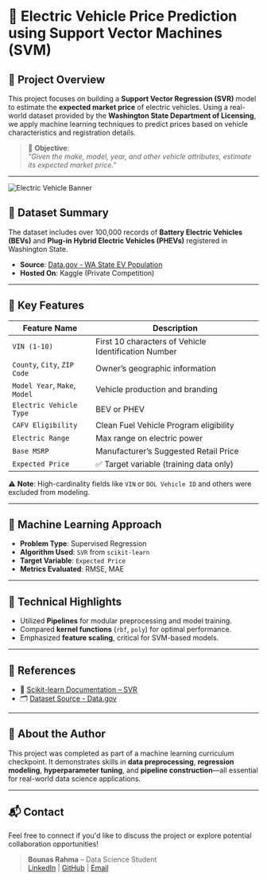 # 🚗 Electric Vehicle Price Prediction using Support Vector Machines (SVM)

## 📌 Project Overview

This project focuses on building a **Support Vector Regression (SVR)** model to estimate the **expected market price** of electric vehicles. Using a real-world dataset provided by the **Washington State Department of Licensing**, we apply machine learning techniques to predict prices based on vehicle characteristics and registration details.

> 🎯 **Objective**:  
> _"Given the make, model, year, and other vehicle attributes, estimate its expected market price."_

---

![Electric Vehicle Banner](https://i.imgur.com/IpuCW3s.jpg)

## 📂 Dataset Summary

The dataset includes over 100,000 records of **Battery Electric Vehicles (BEVs)** and **Plug-in Hybrid Electric Vehicles (PHEVs)** registered in Washington State.

- **Source**: [Data.gov - WA State EV Population](https://catalog.data.gov/dataset/electric-vehicle-population-data)
- **Hosted On**: Kaggle (Private Competition)

---

## 🧾 Key Features

| Feature Name | Description |
|--------------|-------------|
| `VIN (1-10)` | First 10 characters of Vehicle Identification Number |
| `County`, `City`, `ZIP Code` | Owner’s geographic information |
| `Model Year`, `Make`, `Model` | Vehicle production and branding |
| `Electric Vehicle Type` | BEV or PHEV |
| `CAFV Eligibility` | Clean Fuel Vehicle Program eligibility |
| `Electric Range` | Max range on electric power |
| `Base MSRP` | Manufacturer’s Suggested Retail Price |
| `Expected Price` | ✅ Target variable (training data only) |

⚠️ **Note**: High-cardinality fields like `VIN` or `DOL Vehicle ID` and others were excluded from modeling.

---

## 🧠 Machine Learning Approach

- **Problem Type**: Supervised Regression
- **Algorithm Used**: `SVR` from `scikit-learn`
- **Target Variable**: `Expected Price`
- **Metrics Evaluated**: RMSE, MAE

---

## 🧠 Technical Highlights

- Utilized **Pipelines** for modular preprocessing and model training.
- Compared **kernel functions** (`rbf`, `poly`) for optimal performance.
- Emphasized **feature scaling**, critical for SVM-based models.

---

## 📎 References

- 📘 [Scikit-learn Documentation – SVR](https://scikit-learn.org/stable/modules/generated/sklearn.svm.SVR.html)
- 🗂️ [Dataset Source - Data.gov](https://catalog.data.gov/dataset/electric-vehicle-population-data)

---

## 💼 About the Author

This project was completed as part of a machine learning curriculum checkpoint. It demonstrates skills in **data preprocessing**, **regression modeling**, **hyperparameter tuning**, and **pipeline construction**—all essential for real-world data science applications.

---

## 📬 Contact

Feel free to connect if you'd like to discuss the project or explore potential collaboration opportunities!

> **Bounas Rahma** – Data Science Student  
> [LinkedIn](https://www.linkedin.com/in/rahmabounas/) | [GitHub](https://github.com/rahmabounas) | [Email](bounasrahma@gmail.com)

